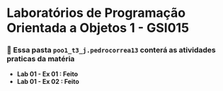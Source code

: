 # Laboratórios de Programação Orientada a Objetos 1 - GSI015

### :floppy_disk: Essa pasta ``` poo1_t3_j.pedrocorrea13 ``` conterá as atividades praticas da matéria

- **Lab 01 - Ex 01 : Feito**
- **Lab 01 - Ex 02 : Feito**
